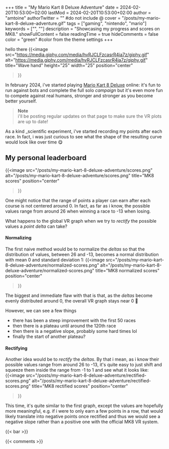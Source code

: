 +++
title = "My Mario Kart 8 Deluxe Adventure"
date = 2024-02-20T10:53:00+02:00
lastMod = 2024-02-20T10:53:00+02:00
author = "amtoine"
authorTwitter = "" #do not include @
cover = "/posts/my-mario-kart-8-deluxe-adventure.gif"
tags = ["gaming", "nintendo", "mario"]
keywords = ["", ""]
description = "Showcasing my progress and scores on MK8."
showFullContent = false
readingTime = true
hideComments = false
color = "green" #color from the theme settings
+++

hello there {{<image
    src="https://media.giphy.com/media/hvRJCLFzcasrR4ia7z/giphy.gif"
    alt="https://media.giphy.com/media/hvRJCLFzcasrR4ia7z/giphy.gif"
    title="Wave hand"
    height="25"
    width="25"
    position="center"
>}}

In february 2024, i've started playing [Mario Kart 8 Deluxe] online: it's fun to
run against bots and complete the full solo _campaign_ but it's even more fun to
compete against real humans, stronger and stronger as you become better yourself.

> **Note**  
> i'll be posting regular updates on that page to make sure the VR plots are up
> to date!

As a kind _scientific experiment, i've started recording my points after each
race.
In fact, i was just curious to see what the shape of the resulting curve would
look like over time :yum:

## My personal leaderboard
{{<image
    src="/posts/my-mario-kart-8-deluxe-adventure/scores.png"
    alt="/posts/my-mario-kart-8-deluxe-adventure/scores.png"
    title="MK8 scores"
    position="center"
>}}

One might notice that the range of points a player can earn after each course is
not centered around 0. In fact, as far as i know, the possible values range from
around 26 when winning a race to -13 when losing.

What happens to the global VR graph when we try to _rectify_ the possible values
a _point delta_ can take?

#### Normalizing
The first naive method would be to normalize the _deltas_ so that the
distribution of values, between 26 and -13, becomes a normal distribution with
mean 0 and standard deviation 1:
{{<image
    src="/posts/my-mario-kart-8-deluxe-adventure/normalized-scores.png"
    alt="/posts/my-mario-kart-8-deluxe-adventure/normalized-scores.png"
    title="MK8 normalized scores"
    position="center"
>}}

The biggest and immediate flaw with that is that, as the _deltas_ become evenly
distributed around 0, the overall VR graph stays near 0 :thinking:

However, we can see a few things
- there has been a steep improvement with the first 50 races
- then there is a plateau until around the 120th race
- then there is a negative slope, probably some hard times lol
- finally the start of another plateau?

#### Rectifying
Another idea would be to _rectify_ the _deltas_. By that i mean, as i know their
possible values range from around 26 to -13, it's quite easy to just shift and
squeeze them inside the range from -1 to 1 and see what it looks like:
{{<image
    src="/posts/my-mario-kart-8-deluxe-adventure/rectified-scores.png"
    alt="/posts/my-mario-kart-8-deluxe-adventure/rectified-scores.png"
    title="MK8 rectified scores"
    position="center"
>}}

This time, it's quite similar to the first graph, except the values are hopefully
more meaningful, e.g. if i were to only earn a few points in a row, that would
likely translate into negative points once rectified and thus we would see a
negative slope rather than a positive one with the official MK8 VR system.

{{< bar >}}

{{< comments >}}

[Mario Kart 8 Deluxe]: https://www.nintendo.com/us/store/products/mario-kart-8-deluxe-switch/
